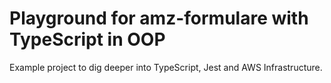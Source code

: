# Playground for amz-formulare with TypeScript in OOP

Example project to dig deeper into TypeScript, Jest and AWS Infrastructure.